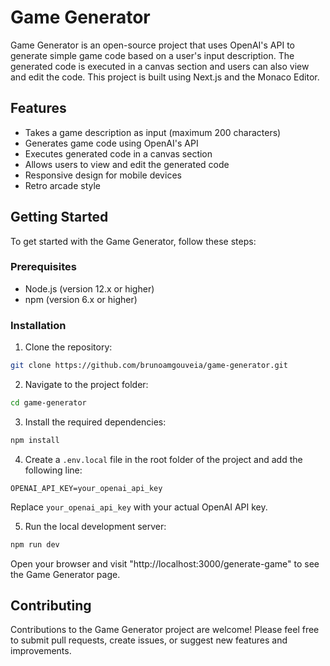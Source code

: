 # Game Generator

Game Generator is an open-source project that uses OpenAI's API to generate simple game code based on a user's input description. The generated code is executed in a canvas section and users can also view and edit the code. This project is built using Next.js and the Monaco Editor.

## Features

- Takes a game description as input (maximum 200 characters)
- Generates game code using OpenAI's API
- Executes generated code in a canvas section
- Allows users to view and edit the generated code
- Responsive design for mobile devices
- Retro arcade style

## Getting Started

To get started with the Game Generator, follow these steps:

### Prerequisites

- Node.js (version 12.x or higher)
- npm (version 6.x or higher)

### Installation

1. Clone the repository:

```bash
git clone https://github.com/brunoamgouveia/game-generator.git
```

2. Navigate to the project folder:

```bash
cd game-generator
```

3. Install the required dependencies:

```bash
npm install
```

4. Create a `.env.local` file in the root folder of the project and add the following line:

```
OPENAI_API_KEY=your_openai_api_key
```

Replace `your_openai_api_key` with your actual OpenAI API key.

5. Run the local development server:

```bash
npm run dev
```

Open your browser and visit "http://localhost:3000/generate-game" to see the Game Generator page.

## Contributing

Contributions to the Game Generator project are welcome! Please feel free to submit pull requests, create issues, or suggest new features and improvements.